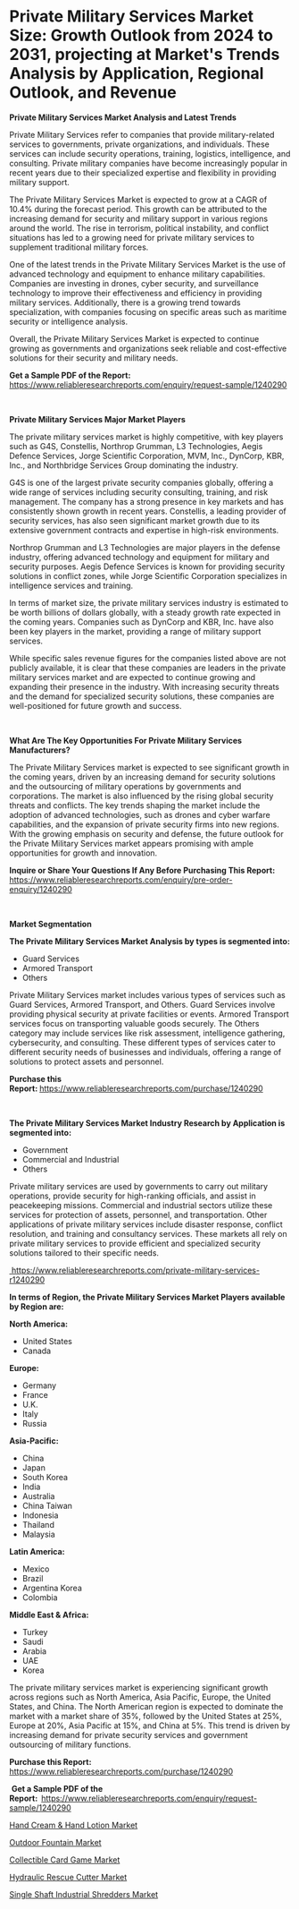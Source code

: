 <p><h1>Private Military Services Market Size: Growth Outlook from 2024 to 2031, projecting at Market's Trends Analysis by Application, Regional Outlook, and Revenue</h1></p><p><strong>Private Military Services Market Analysis and Latest Trends</strong></p>
<p><p>Private Military Services refer to companies that provide military-related services to governments, private organizations, and individuals. These services can include security operations, training, logistics, intelligence, and consulting. Private military companies have become increasingly popular in recent years due to their specialized expertise and flexibility in providing military support.</p><p>The Private Military Services Market is expected to grow at a CAGR of 10.4% during the forecast period. This growth can be attributed to the increasing demand for security and military support in various regions around the world. The rise in terrorism, political instability, and conflict situations has led to a growing need for private military services to supplement traditional military forces.</p><p>One of the latest trends in the Private Military Services Market is the use of advanced technology and equipment to enhance military capabilities. Companies are investing in drones, cyber security, and surveillance technology to improve their effectiveness and efficiency in providing military services. Additionally, there is a growing trend towards specialization, with companies focusing on specific areas such as maritime security or intelligence analysis.</p><p>Overall, the Private Military Services Market is expected to continue growing as governments and organizations seek reliable and cost-effective solutions for their security and military needs.</p></p>
<p><strong>Get a Sample PDF of the Report:&nbsp;</strong> <a href="https://www.reliableresearchreports.com/enquiry/request-sample/1240290">https://www.reliableresearchreports.com/enquiry/request-sample/1240290</a></p>
<p>&nbsp;</p>
<p><strong>Private Military Services Major Market Players</strong></p>
<p><p>The private military services market is highly competitive, with key players such as G4S, Constellis, Northrop Grumman, L3 Technologies, Aegis Defence Services, Jorge Scientific Corporation, MVM, Inc., DynCorp, KBR, Inc., and Northbridge Services Group dominating the industry. </p><p>G4S is one of the largest private security companies globally, offering a wide range of services including security consulting, training, and risk management. The company has a strong presence in key markets and has consistently shown growth in recent years. Constellis, a leading provider of security services, has also seen significant market growth due to its extensive government contracts and expertise in high-risk environments.</p><p>Northrop Grumman and L3 Technologies are major players in the defense industry, offering advanced technology and equipment for military and security purposes. Aegis Defence Services is known for providing security solutions in conflict zones, while Jorge Scientific Corporation specializes in intelligence services and training.</p><p>In terms of market size, the private military services industry is estimated to be worth billions of dollars globally, with a steady growth rate expected in the coming years. Companies such as DynCorp and KBR, Inc. have also been key players in the market, providing a range of military support services.</p><p>While specific sales revenue figures for the companies listed above are not publicly available, it is clear that these companies are leaders in the private military services market and are expected to continue growing and expanding their presence in the industry. With increasing security threats and the demand for specialized security solutions, these companies are well-positioned for future growth and success.</p></p>
<p>&nbsp;</p>
<p><strong>What Are The Key Opportunities For Private Military Services Manufacturers?</strong></p>
<p><p>The Private Military Services market is expected to see significant growth in the coming years, driven by an increasing demand for security solutions and the outsourcing of military operations by governments and corporations. The market is also influenced by the rising global security threats and conflicts. The key trends shaping the market include the adoption of advanced technologies, such as drones and cyber warfare capabilities, and the expansion of private security firms into new regions. With the growing emphasis on security and defense, the future outlook for the Private Military Services market appears promising with ample opportunities for growth and innovation.</p></p>
<p><strong>Inquire or Share Your Questions If Any Before Purchasing This Report:</strong> <a href="https://www.reliableresearchreports.com/enquiry/pre-order-enquiry/1240290">https://www.reliableresearchreports.com/enquiry/pre-order-enquiry/1240290</a></p>
<p>&nbsp;</p>
<p><strong>Market Segmentation</strong></p>
<p><strong>The Private Military Services Market Analysis by types is segmented into:</strong></p>
<p><ul><li>Guard Services</li><li>Armored Transport</li><li>Others</li></ul></p>
<p><p>Private Military Services market includes various types of services such as Guard Services, Armored Transport, and Others. Guard Services involve providing physical security at private facilities or events. Armored Transport services focus on transporting valuable goods securely. The Others category may include services like risk assessment, intelligence gathering, cybersecurity, and consulting. These different types of services cater to different security needs of businesses and individuals, offering a range of solutions to protect assets and personnel.</p></p>
<p><strong>Purchase this Report:&nbsp;</strong><a href="https://www.reliableresearchreports.com/purchase/1240290">https://www.reliableresearchreports.com/purchase/1240290</a></p>
<p>&nbsp;</p>
<p><strong>The Private Military Services Market Industry Research by Application is segmented into:</strong></p>
<p><ul><li>Government</li><li>Commercial and Industrial</li><li>Others</li></ul></p>
<p><p>Private military services are used by governments to carry out military operations, provide security for high-ranking officials, and assist in peacekeeping missions. Commercial and industrial sectors utilize these services for protection of assets, personnel, and transportation. Other applications of private military services include disaster response, conflict resolution, and training and consultancy services. These markets all rely on private military services to provide efficient and specialized security solutions tailored to their specific needs.</p></p>
<p><a href="https://www.reliableresearchreports.com/private-military-services-r1240290">&nbsp;https://www.reliableresearchreports.com/private-military-services-r1240290</a></p>
<p><strong>In terms of Region, the Private Military Services Market Players available by Region are:</strong></p>
<p>
    <p> <strong> North America: </strong>
        <ul>
            <li>United States</li>
            <li>Canada</li>
        </ul>
        </p> 
    <p> <strong> Europe: </strong>
        <ul>
            <li>Germany</li>
            <li>France</li>
            <li>U.K.</li>
            <li>Italy</li>
            <li>Russia</li>
        </ul>
        </p> 
    <p> <strong> Asia-Pacific: </strong>
        <ul>
            <li>China</li>
            <li>Japan</li>
            <li>South Korea</li>
            <li>India</li>
            <li>Australia</li>
            <li>China Taiwan</li>
            <li>Indonesia</li>
            <li>Thailand</li>
            <li>Malaysia</li>
        </ul>
        </p> 
    <p> <strong> Latin America: </strong>
        <ul>
            <li>Mexico</li>
            <li>Brazil</li>
            <li>Argentina Korea</li>
            <li>Colombia</li>
        </ul>
        </p> 
    <p> <strong> Middle East & Africa: </strong>
        <ul>
            <li>Turkey</li>
            <li>Saudi</li>
            <li>Arabia</li>
            <li>UAE</li>
            <li>Korea</li>
        </ul>
    </p>
    </p>
<p><p>The private military services market is experiencing significant growth across regions such as North America, Asia Pacific, Europe, the United States, and China. The North American region is expected to dominate the market with a market share of 35%, followed by the United States at 25%, Europe at 20%, Asia Pacific at 15%, and China at 5%. This trend is driven by increasing demand for private security services and government outsourcing of military functions.</p></p>
<p><strong>Purchase this Report: </strong><a href="https://www.reliableresearchreports.com/purchase/1240290">https://www.reliableresearchreports.com/purchase/1240290</a></p>
<p>&nbsp;<strong>Get a Sample PDF of the Report:&nbsp;&nbsp;</strong><a href="https://www.reliableresearchreports.com/enquiry/request-sample/1240290">https://www.reliableresearchreports.com/enquiry/request-sample/1240290</a></p>
<p><strong></strong></p>
<p><p><a href="https://www.linkedin.com/pulse/global-hand-cream-lotion-market-size-share-analysis-product-qwase">Hand Cream & Hand Lotion Market</a></p><p><a href="https://github.com/lnamivez37/Market-Research-Report-List-1/blob/main/outdoor-fountain-market.md">Outdoor Fountain Market</a></p><p><a href="https://github.com/graysonwolfe1913/Market-Research-Report-List-1/blob/main/collectible-card-game-market.md">Collectible Card Game Market</a></p><p><a href="https://issuu.com/reportprime-2/docs/hydraulic-rescue-cutter-market-size-2030.pptx">Hydraulic Rescue Cutter Market</a></p><p><a href="https://www.linkedin.com/pulse/single-shaft-industrial-shredders-market-overview-global-1dyof">Single Shaft Industrial Shredders Market</a></p></p>